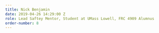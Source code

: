 ```yaml
---
title: Nick Benjamin
date: 2019-04-26 14:29:00 Z
role: Lead Saftey Mentor, Student at UMass Lowell, FRC 4909 Alumnus
order-number: 8
---
```


